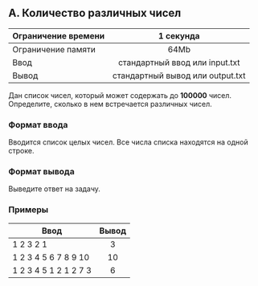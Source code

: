 ## A. Количество различных чисел

| Ограничение времени |            1 секунда             |
|---------------------|:--------------------------------:|
| Ограничение памяти  |               64Mb               |
| Ввод                |  стандартный ввод или input.txt  |
| Вывод               | стандартный вывод или output.txt |

Дан список чисел, который может содержать до **100000** чисел. Определите, сколько в нем встречается различных чисел.

### Формат ввода

Вводится список целых чисел. Все числа списка находятся на одной строке.

### Формат вывода

Выведите ответ на задачу.

### Примеры

| Ввод                   | Вывод |
|------------------------|:-----:|
| 1 2 3 2 1              |   3   |                 
| 1 2 3 4 5 6 7 8 9 10   |  10   |
| 1 2 3 4 5 1 2 1 2 7 3  |   6   |

